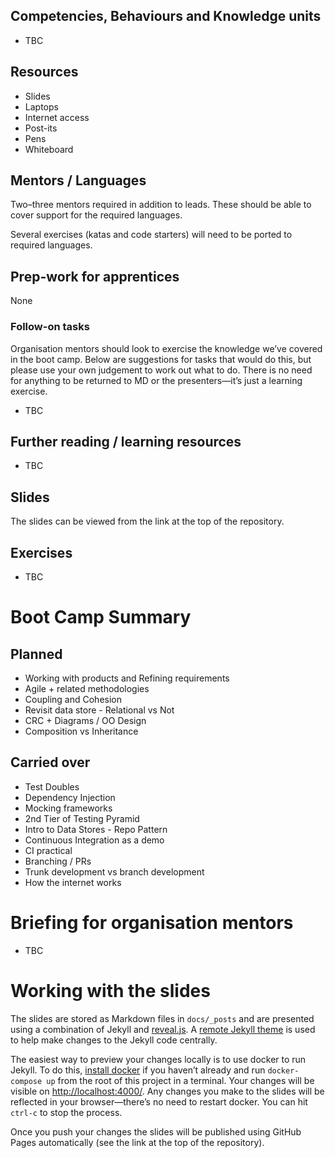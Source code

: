 <!--- ORGANISER THINGS TO CONSIDER 
- Which technical competencies, behaviours and knowledge module topics does the bootcamp cover/meet
- Structuring retros so that they can inform thinking for individual's personal learning records (off the job training record tab in their learning logs)
- Introducing some sort of test or quiz on basic concept learning points from the bootcamp to validate that they have taken stuff in, and provide organisation mentors with results to help them focus follow ups
--->

## Competencies, Behaviours and Knowledge units

* TBC

## Resources 

* Slides
* Laptops
* Internet access
* Post-its
* Pens
* Whiteboard

## Mentors / Languages
 
Two–three mentors required in addition to leads. These should be able to cover support for the required languages.

Several exercises (katas and code starters) will need to be ported to required languages.

## Prep-work for apprentices

None

### Follow-on tasks

Organisation mentors should look to exercise the knowledge we’ve covered in the boot camp. Below are suggestions for tasks that would do this, but please use your own judgement to work out what to do. There is no need for anything to be returned to MD or the presenters—it’s just a learning exercise.

* TBC

## Further reading / learning resources

<!--- For end of boot camp: Signposting for apprentices self study, further learning, online resources, practice etc. --->

* TBC
 
## Slides

The slides can be viewed from the link at the top of the repository.

## Exercises

* TBC
<!--- 
* Setting up CI?
* Branching and creating Pull Requests?
* Resolving, tracing, telneting?
---> 

# Boot Camp Summary


## Planned

* Working with products and Refining requirements
* Agile + related methodologies
* Coupling and Cohesion
* Revisit data store - Relational vs Not
* CRC + Diagrams / OO Design
* Composition vs Inheritance

## Carried over

* Test Doubles
* Dependency Injection
* Mocking frameworks
* 2nd Tier of Testing Pyramid
* Intro to Data Stores - Repo Pattern
* Continuous Integration as a demo
* CI practical
* Branching / PRs
* Trunk development vs branch development
* How the internet works

<!--- 

## Continuous Integration

* What is CI
* Why is CI important
* Demo of how CI can be applied to a project (Travis or similar against public repo)
* CI practical—setting up Travis or similar on own repo?

## More on source control

* Branching
* Pull requests
* Trunk vs branch development

# How the internet works

* Hostnames, IP, DNS
* Networking
* Physical infrastructure
* HTTP

--->

# Briefing for organisation mentors

* TBC

# Working with the slides

The slides are stored as Markdown files in `docs/_posts` and are presented using a combination of Jekyll and [reveal.js](https://revealjs.com/#/). A [remote Jekyll theme](https://github.com/autotraderuk/jekyll-revealjs) is used to help make changes to the Jekyll code centrally.

The easiest way to preview your changes locally is to use docker to run Jekyll. To do this, [install docker](https://www.docker.com/get-started) if you haven’t already and run `docker-compose up` from the root of this project in a terminal. Your changes will be visible on <http://localhost:4000/>. Any changes you make to the slides will be reflected in your browser—there’s no need to restart docker. You can hit `ctrl-c` to stop the process.

Once you push your changes the slides will be published using GitHub Pages automatically (see the link at the top of the repository).